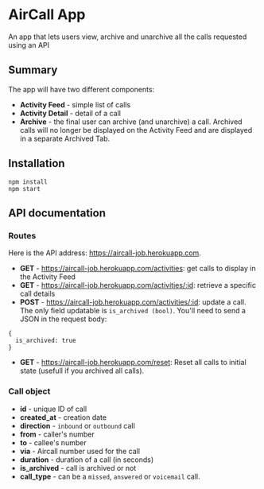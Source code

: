 # AirCall App
An app that lets users view, archive and unarchive all the calls requested using an API

## Summary

The app will have two different components:
- **Activity Feed** - simple list of calls
- **Activity Detail** - detail of a call
- **Archive** - the final user can archive (and unarchive) a call. Archived calls will no longer be displayed on the Activity Feed and are displayed in a separate Archived Tab.

## Installation

```
npm install
npm start
```

## API documentation

### Routes

Here is the API address: https://aircall-job.herokuapp.com.

- **GET** - https://aircall-job.herokuapp.com/activities: get calls to display in the Activity Feed
- **GET** - https://aircall-job.herokuapp.com/activities/:id: retrieve a specific call details
- **POST** - https://aircall-job.herokuapp.com/activities/:id: update a call. The only field updatable is `is_archived (bool)`. You'll need to send a JSON in the request body:
```
{
  is_archived: true
}
```
- **GET** - https://aircall-job.herokuapp.com/reset: Reset all calls to initial state (usefull if you archived all calls).

### Call object

- **id** - unique ID of call
- **created_at** - creation date
- **direction** - `inbound` or `outbound` call
- **from** - caller's number
- **to** - callee's number
- **via** - Aircall number used for the call
- **duration** - duration of a call (in seconds)
- **is_archived** - call is archived or not
- **call_type** - can be a `missed`, `answered` or `voicemail` call.